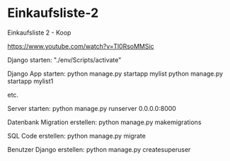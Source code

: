 # Einkaufsliste-2
Einkaufsliste 2 - Koop

https://www.youtube.com/watch?v=Tl0RsoMMSic


Django starten:
"./env/Scripts/activate"

Django App starten:
python manage.py startapp mylist
python manage.py startapp mylist1

etc.

Server starten:
python manage.py runserver 0.0.0.0:8000 

Datenbank Migration erstellen:
python manage.py makemigrations

SQL Code erstellen:
python manage.py migrate 

Benutzer Django erstellen:
python manage.py createsuperuser
